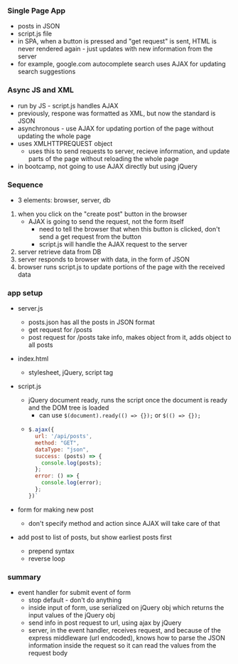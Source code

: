 ### Single Page App
- posts in JSON
- script.js file
- in SPA, when a button is pressed and "get request" is sent, HTML is never rendered again - just updates with new information from the server
- for example, google.com autocomplete search uses AJAX for updating search suggestions


### Async JS and XML
- run by JS - script.js handles AJAX
- previously, respone was formatted as XML, but now the standard is JSON
- asynchronous - use AJAX for updating portion of the page without updating the whole page
-  uses XMLHTTPREQUEST object
    - uses this to send requests to server, recieve information, and update parts of the page without reloading the whole page
- in bootcamp, not going to use AJAX directly but using jQuery

### Sequence
- 3 elements: browser, server, db
1. when you click on the "create post" button in the browser
    - AJAX is going to send the request, not the form itself
      - need to tell the browser that when this button is clicked, don't send a get request from the button
      - script.js will handle the AJAX request to the server
2. server retrieve data from DB
3. server responds to browser with data, in the form of JSON
4. browser runs script.js to update portions of the page with the received data 

### app setup
- server.js
    - posts.json has all the posts in JSON format
    - get request for /posts
    - post request for /posts take info, makes object from it, adds object to all posts 
- index.html
    - stylesheet, jQuery, script tag
- script.js
    - jQuery document ready, runs the script once the document is ready and the DOM tree is loaded
        - can use `$(document).ready(() => {});` or `$(() => {});`
    - ```js
      $.ajax({
        url: '/api/posts',
        method: "GET",
        dataType: "json",
        success: (posts) => {
          console.log(posts);
        };
        error: () => {
          console.log(error);  
        };
      })`
      ```

- form for making new post
    - don't specify method and action since AJAX will take care of that

- add post to list of posts, but show earliest posts first
    - prepend syntax
    - reverse loop


### summary
- event handler for submit event of form
    - stop default - don't do anything
    - inside input of form, use serialized on jQuery obj which returns the input values of the jQuery obj
    - send info in post request to url, using ajax by jQuery
    - server, in the event handler, receives request, and because of the express middleware (url endcoded), knows how to parse the JSON information inside the request so it can read the values from the request body
    